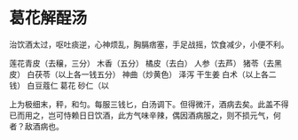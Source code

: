 # 葛花解酲汤



治饮酒太过，呕吐痰逆，心神烦乱，胸膈痞塞，手足战摇，饮食减少，小便不利。

莲花青皮（去穣，三分） 木香（五分） 橘皮（去白） 人参（去芦） 猪苓（去黑皮） 白茯苓（以上各一钱五分） 神曲（炒黄色） 泽泻 干生姜 白术（以上各二钱） 白豆蔻仁 葛花 砂仁（以

上为极细末，秤，和匀。每服三钱匕，白汤调下。但得微汗，酒病去矣。此盖不得已而用之，岂可恃赖日日饮酒，此方气味辛辣，偶因酒病服之，则不损元气，何者？敌酒病也。